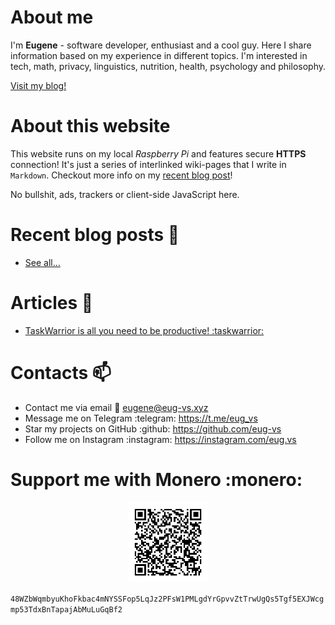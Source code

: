 # About me
I'm **Eugene** - software developer, enthusiast and a cool guy. Here I share information based on my experience in different topics. I'm interested in tech, math, privacy, linguistics, nutrition, health, psychology and philosophy.

[Visit my blog!](./blog/index.md)

# About this website
This website runs on my local *Raspberry Pi* and features secure **HTTPS** connection! It's just a series of interlinked wiki-pages that I write in `Markdown`. Checkout more info on my [recent blog post](/blog/2021-07-02.md)!


No bullshit, ads, trackers or client-side JavaScript here.

# Recent blog posts :newspaper:
 - [See all...](./blog/index.md)

# Articles :page_with_curl:
 - [TaskWarrior is all you need to be productive! :taskwarrior:](taskwarrior.md)

# Contacts :mailbox:
 - Contact me via email :email: eugene@eug-vs.xyz
 - Message me on Telegram :telegram: https://t.me/eug_vs
 - Star my projects on GitHub :github: https://github.com/eug-vs
 - Follow me on Instagram :instagram: https://instagram.com/eug.vs

# Support me with Monero :monero:
<p align="center">
<img src="public/monero-qr.png" alt="monero-qr" width="128">
</p>

`48WZbWqmbyuKhoFkbac4mNYSSFop5LqJz2PFsW1PMLgdYrGpvvZtTrwUgQs5Tgf5EXJWcgmp53TdxBnTapajAbMuLuGqBf2`

